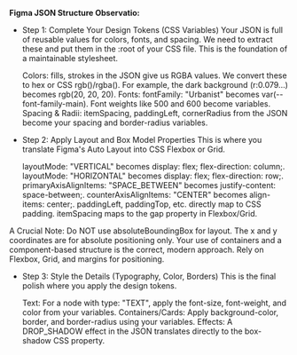 **Figma JSON Structure Observatio:**

- Step 1: Complete Your Design Tokens (CSS Variables)
Your JSON is full of reusable values for colors, fonts, and spacing. We need to extract these and put them in the :root of your CSS file. This is the foundation of a maintainable stylesheet.

    Colors: fills, strokes in the JSON give us RGBA values. We convert these to hex or CSS rgb()/rgba(). For example, the dark background (r:0.079...) becomes rgb(20, 20, 20).
    Fonts: fontFamily: "Urbanist" becomes var(--font-family-main). Font weights like 500 and 600 become variables.
    Spacing & Radii: itemSpacing, paddingLeft, cornerRadius from the JSON become your spacing and border-radius variables.

- Step 2: Apply Layout and Box Model Properties
This is where you translate Figma's Auto Layout into CSS Flexbox or Grid.

    layoutMode: "VERTICAL" becomes display: flex; flex-direction: column;.
    layoutMode: "HORIZONTAL" becomes display: flex; flex-direction: row;.
    primaryAxisAlignItems: "SPACE_BETWEEN" becomes justify-content: space-between;.
    counterAxisAlignItems: "CENTER" becomes align-items: center;.
    paddingLeft, paddingTop, etc. directly map to CSS padding.
    itemSpacing maps to the gap property in Flexbox/Grid.

A Crucial Note: Do NOT use absoluteBoundingBox for layout. The x and y coordinates are for absolute positioning only. Your use of containers and a component-based structure is the correct, modern approach. Rely on Flexbox, Grid, and margins for positioning.

- Step 3: Style the Details (Typography, Color, Borders)
This is the final polish where you apply the design tokens.

    Text: For a node with type: "TEXT", apply the font-size, font-weight, and color from your variables.
    Containers/Cards: Apply background-color, border, and border-radius using your variables.
    Effects: A DROP_SHADOW effect in the JSON translates directly to the box-shadow CSS property.